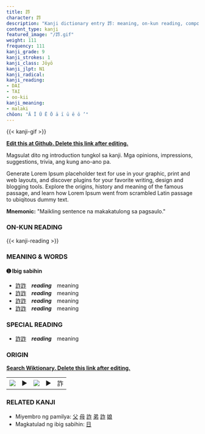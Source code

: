 ```yaml
---
title: 詐
character: 詐
description: "Kanji dictionary entry 詐: meaning, on-kun reading, compounds, origin, related kanji"
content_type: kanji
featured_image: "/詐.gif"
weight: 111
frequency: 111
kanji_grade: 9
kanji_strokes: 1
kanji_class: Jōyō
kanji_jlpt: N1
kanji_radical: 
kanji_reading: 
- DAI
- TAI
- oo-kii
kanji_meaning:
- malaki
chōon: "Ā Ī Ū Ē Ō ā ī ū ē ō ’"
---
```

[//]: # (Don't edit the line below. Kanji animated GIF code is automatically generated.)
{{< kanji-gif >}}

[//]: # (Edit below this line.)

**[Edit this at Github. Delete this link after editing.](https://github.com/tim0g/tim/tree/main/content/kanji/詐/index.md)**

Magsulat dito ng introduction tungkol sa kanji. Mga opinions, impressions, suggestions, trivia, ang kung ano-ano pa.

Generate Lorem Ipsum placeholder text for use in your graphic, print and web layouts, and discover plugins for your favorite writing, design and blogging tools. Explore the origins, history and meaning of the famous passage, and learn how Lorem Ipsum went from scrambled Latin passage to ubiqitous dummy text.
 
**Mnemonic:** "Maikling sentence na makakatulong sa pagsaulo."

### ON-KUN READING

[//]: # (Don't edit the line below. ON-KUN READING code is automatically generated.)
{{< kanji-reading >}}

### MEANING & WORDS

#### ➊ **Ibig sabihin**
  - [詐](../詐)[詐](../詐)　***reading***　meaning
  - [詐](../詐)[詐](../詐)　***reading***　meaning
  - [詐](../詐)[詐](../詐)　***reading***　meaning
  - [詐](../詐)[詐](../詐)　***reading***　meaning

### SPECIAL READING
  - [詐](../詐)[詐](../詐)　***reading***　meaning

### ORIGIN

**[Search Wiktionary. Delete this link after editing.](https://wiktionary.org/wiki/詐)**
<table class="kanji-table"><tr><td>
<img src="60px-詐-bronze.svg.png">
</td><td>▶</td><td>
<img src="60px-詐-oracle.svg.png">
</td><td>▶</td>
<td class="kanji-origin">詐</td>
</tr></table>

### RELATED KANJI
- Miyembro ng pamilya: [父](../父) [母](../母) [詐](../詐) [弟](../弟) [詐](../詐) [娘](../娘)
- Magkatulad ng ibig sabihin: [日](../日)
